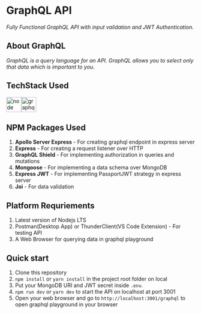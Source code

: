 # GraphQL API
_Fully Functional GraphQL API with input validation and JWT Authentication._

## About GraphQL
_GraphQL is a query language for an API. GraphQL allows you to select only that data which is important to you._

## TechStack Used
<a href="https://nodejs.org" target="_blank"><img src="https://www.vectorlogo.zone/logos/nodejs/nodejs-icon.svg" alt="node" width="40" height="40"/></a><a href="https://graphql.org" target="_blank"><img src="https://www.vectorlogo.zone/logos/graphql/graphql-icon.svg" alt="graphql" width="40" height="40"/></a>

## NPM Packages Used
1. **Apollo Server Express** - For creating graphql endpoint in express server
2. **Express** - For creating a request listener over HTTP
3. **GraphQL Shield** - For implementing authorization in queries and mutations 
4. **Mongoose** - For implementing a data schema over MongoDB
5. **Express JWT** - For implementing PassportJWT strategy in express server
6. **Joi** - For data validation

## Platform Requriements

1. Latest version of Nodejs LTS
2. Postman(Desktop App) or ThunderClient(VS Code Extension) - For testing API
3. A Web Browser for querying data in graphql playground

## Quick start

1. Clone this repository
2. `npm install` or `yarn install` in the project root folder on local
3. Put your MongoDB URI and JWT secret inside `.env`.
4. `npm run dev` or `yarn dev` to start the API on localhost at port 3001
5. Open your web browser and go to `http://localhost:3001/graphql` to open graphql playground in your browser

